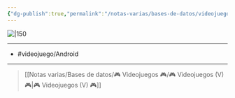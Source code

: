 ```yaml
---
{"dg-publish":true,"permalink":"/notas-varias/bases-de-datos/videojuegos/v-real-steel-world-robot-boxing/"}
---
```



![|150](https://images.igdb.com/igdb/image/upload/t_cover_big/co3dn6.jpg)

---

- #videojuego/Android 

---

> [[Notas varias/Bases de datos/🎮 Videojuegos 🎮/🎮 Videojuegos (V) 🎮\|🎮 Videojuegos (V) 🎮]]